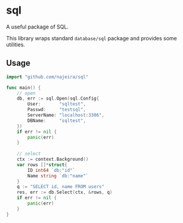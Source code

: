 # sql

A useful package of SQL.

This library wraps standard `database/sql` package
and provides some utilities.

## Usage

```go
import "github.com/najeira/sql"

func main() {
    // open
    db, err := sql.Open(sql.Config{
        User:       "sqltest",
        Passwd:     "testsql",
        ServerName: "localhost:3306",
        DBName:     "sqltest",
    })
    if err != nil {
        panic(err)
    }
    
    // select
    ctx := context.Background()
    var rows []*struct{
        ID int64 `db:"id"`
        Name string `db:"name"`
    }
    q := "SELECT id, name FROM users"
    res, err := db.Select(ctx, &rows, q)
    if err != nil {
        panic(err)
    }
}
```
